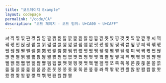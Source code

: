 ```yaml
---
title: "코드페이지 Example"
layout: codepage
permalink: "/code/CA"
description: "코드 페이지 - 코드 범위: U+CA00 ~ U+CAFF"
---
```


<span class="code tofu"></span>
<span class="code tofu"></span>
<span class="code tofu"></span>
<span class="code tofu"></span>
<span class="code tofu"></span>
<span class="code tofu"></span>
<span class="code tofu"></span>
<span class="code tofu"></span>
<span class="code tofu"></span>
<span class="code tofu"></span>
<span class="code tofu"></span>
<span class="code tofu"></span>
<span class="code tofu"></span>
<span class="code tofu"></span>
<span class="code tofu"></span>
<span class="code tofu"></span>
<span class="code tofu"></span>
<span class="code tofu"></span>
<span class="code tofu"></span>
<span class="code tofu"></span>
<span class="character">쨔</span>
<span class="character">쨕</span>
<span class="character">쨖</span>
<span class="character">쨗</span>
<span class="character">쨘</span>
<span class="character">쨙</span>
<span class="character">쨚</span>
<span class="character">쨛</span>
<span class="character">쨜</span>
<span class="character">쨝</span>
<span class="character">쨞</span>
<span class="character">쨟</span>
<span class="character">쨠</span>
<span class="character">쨡</span>
<span class="character">쨢</span>
<span class="character">쨣</span>
<span class="character">쨤</span>
<span class="character">쨥</span>
<span class="character">쨦</span>
<span class="character">쨧</span>
<span class="character">쨨</span>
<span class="character">쨩</span>
<span class="character">쨪</span>
<span class="character">쨫</span>
<span class="character">쨬</span>
<span class="character">쨭</span>
<span class="character">쨮</span>
<span class="character">쨯</span>
<span class="code tofu"></span>
<span class="code tofu"></span>
<span class="code tofu"></span>
<span class="code tofu"></span>
<span class="code tofu"></span>
<span class="code tofu"></span>
<span class="code tofu"></span>
<span class="code tofu"></span>
<span class="code tofu"></span>
<span class="code tofu"></span>
<span class="code tofu"></span>
<span class="code tofu"></span>
<span class="code tofu"></span>
<span class="code tofu"></span>
<span class="code tofu"></span>
<span class="code tofu"></span>
<span class="code tofu"></span>
<span class="code tofu"></span>
<span class="code tofu"></span>
<span class="code tofu"></span>
<span class="code tofu"></span>
<span class="code tofu"></span>
<span class="code tofu"></span>
<span class="code tofu"></span>
<span class="code tofu"></span>
<span class="code tofu"></span>
<span class="code tofu"></span>
<span class="code tofu"></span>
<span class="character">쩌</span>
<span class="character">쩍</span>
<span class="character">쩎</span>
<span class="character">쩏</span>
<span class="character">쩐</span>
<span class="character">쩑</span>
<span class="character">쩒</span>
<span class="character">쩓</span>
<span class="character">쩔</span>
<span class="character">쩕</span>
<span class="character">쩖</span>
<span class="character">쩗</span>
<span class="character">쩘</span>
<span class="character">쩙</span>
<span class="character">쩚</span>
<span class="character">쩛</span>
<span class="character">쩜</span>
<span class="character">쩝</span>
<span class="character">쩞</span>
<span class="character">쩟</span>
<span class="character">쩠</span>
<span class="character">쩡</span>
<span class="character">쩢</span>
<span class="character">쩣</span>
<span class="character">쩤</span>
<span class="character">쩥</span>
<span class="character">쩦</span>
<span class="character">쩧</span>
<span class="character">쩨</span>
<span class="character">쩩</span>
<span class="character">쩪</span>
<span class="character">쩫</span>
<span class="character">쩬</span>
<span class="character">쩭</span>
<span class="character">쩮</span>
<span class="character">쩯</span>
<span class="character">쩰</span>
<span class="character">쩱</span>
<span class="character">쩲</span>
<span class="character">쩳</span>
<span class="character">쩴</span>
<span class="character">쩵</span>
<span class="character">쩶</span>
<span class="character">쩷</span>
<span class="character">쩸</span>
<span class="character">쩹</span>
<span class="character">쩺</span>
<span class="character">쩻</span>
<span class="character">쩼</span>
<span class="character">쩽</span>
<span class="character">쩾</span>
<span class="character">쩿</span>
<span class="character">쪀</span>
<span class="character">쪁</span>
<span class="character">쪂</span>
<span class="character">쪃</span>
<span class="character">쪄</span>
<span class="character">쪅</span>
<span class="character">쪆</span>
<span class="character">쪇</span>
<span class="character">쪈</span>
<span class="character">쪉</span>
<span class="character">쪊</span>
<span class="character">쪋</span>
<span class="character">쪌</span>
<span class="character">쪍</span>
<span class="character">쪎</span>
<span class="character">쪏</span>
<span class="character">쪐</span>
<span class="character">쪑</span>
<span class="character">쪒</span>
<span class="character">쪓</span>
<span class="character">쪔</span>
<span class="character">쪕</span>
<span class="character">쪖</span>
<span class="character">쪗</span>
<span class="character">쪘</span>
<span class="character">쪙</span>
<span class="character">쪚</span>
<span class="character">쪛</span>
<span class="character">쪜</span>
<span class="character">쪝</span>
<span class="character">쪞</span>
<span class="character">쪟</span>
<span class="character">쪠</span>
<span class="character">쪡</span>
<span class="character">쪢</span>
<span class="character">쪣</span>
<span class="character">쪤</span>
<span class="character">쪥</span>
<span class="character">쪦</span>
<span class="character">쪧</span>
<span class="character">쪨</span>
<span class="character">쪩</span>
<span class="character">쪪</span>
<span class="character">쪫</span>
<span class="character">쪬</span>
<span class="character">쪭</span>
<span class="character">쪮</span>
<span class="character">쪯</span>
<span class="character">쪰</span>
<span class="character">쪱</span>
<span class="character">쪲</span>
<span class="character">쪳</span>
<span class="character">쪴</span>
<span class="character">쪵</span>
<span class="character">쪶</span>
<span class="character">쪷</span>
<span class="character">쪸</span>
<span class="character">쪹</span>
<span class="character">쪺</span>
<span class="character">쪻</span>
<span class="character">쪼</span>
<span class="character">쪽</span>
<span class="character">쪾</span>
<span class="character">쪿</span>
<span class="character">쫀</span>
<span class="character">쫁</span>
<span class="character">쫂</span>
<span class="character">쫃</span>
<span class="character">쫄</span>
<span class="character">쫅</span>
<span class="character">쫆</span>
<span class="character">쫇</span>
<span class="character">쫈</span>
<span class="character">쫉</span>
<span class="character">쫊</span>
<span class="character">쫋</span>
<span class="character">쫌</span>
<span class="character">쫍</span>
<span class="character">쫎</span>
<span class="character">쫏</span>
<span class="character">쫐</span>
<span class="character">쫑</span>
<span class="character">쫒</span>
<span class="character">쫓</span>
<span class="character">쫔</span>
<span class="character">쫕</span>
<span class="character">쫖</span>
<span class="character">쫗</span>
<span class="character">쫘</span>
<span class="character">쫙</span>
<span class="character">쫚</span>
<span class="character">쫛</span>
<span class="character">쫜</span>
<span class="character">쫝</span>
<span class="character">쫞</span>
<span class="character">쫟</span>
<span class="code tofu"></span>
<span class="code tofu"></span>
<span class="code tofu"></span>
<span class="code tofu"></span>
<span class="code tofu"></span>
<span class="code tofu"></span>
<span class="code tofu"></span>
<span class="code tofu"></span>
<span class="character">쫨</span>
<span class="character">쫩</span>
<span class="character">쫪</span>
<span class="character">쫫</span>
<span class="character">쫬</span>
<span class="character">쫭</span>
<span class="character">쫮</span>
<span class="code tofu"></span>
<span class="character">쫰</span>
<span class="code tofu"></span>
<span class="character">쫲</span>
<span class="character">쫳</span>
<span class="code tofu"></span>
<span class="character">쫵</span>
<span class="character">쫶</span>
<span class="character">쫷</span>
<span class="character">쫸</span>
<span class="character">쫹</span>
<span class="character">쫺</span>
<span class="character">쫻</span>
<span class="code tofu"></span>
<span class="code tofu"></span>
<span class="code tofu"></span>
<span class="code tofu"></span>